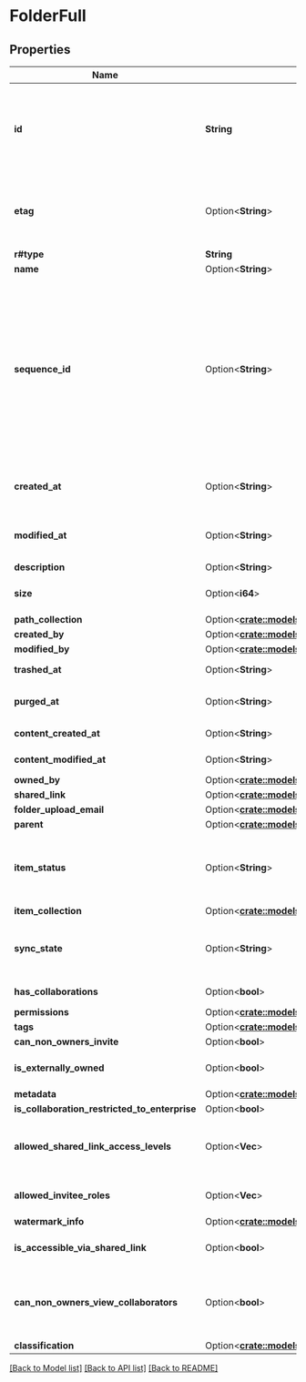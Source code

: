 # FolderFull

## Properties

Name | Type | Description | Notes
------------ | ------------- | ------------- | -------------
**id** | **String** | The unique identifier that represent a folder.  The ID for any folder can be determined by visiting a folder in the web application and copying the ID from the URL. For example, for the URL `https://_*.app.box.com/folders/123` the `folder_id` is `123`. | 
**etag** | Option<**String**> | The HTTP `etag` of this folder. This can be used within some API endpoints in the `If-Match` and `If-None-Match` headers to only perform changes on the folder if (no) changes have happened. | [optional]
**r#type** | **String** | `folder` | 
**name** | Option<**String**> | The name of the folder. | [optional]
**sequence_id** | Option<**String**> | A numeric identifier that represents the most recent user event that has been applied to this item.  This can be used in combination with the `GET /events`-endpoint to filter out user events that would have occurred before this identifier was read.  An example would be where a Box Drive-like application would fetch an item via the API, and then listen to incoming user events for changes to the item. The application would ignore any user events where the `sequence_id` in the event is smaller than or equal to the `sequence_id` in the originally fetched resource. | [optional]
**created_at** | Option<**String**> | The date and time when the folder was created. This value may be `null` for some folders such as the root folder or the trash folder. | [optional]
**modified_at** | Option<**String**> | The date and time when the folder was last updated. This value may be `null` for some folders such as the root folder or the trash folder. | [optional]
**description** | Option<**String**> |  | [optional]
**size** | Option<**i64**> | The folder size in bytes.  Be careful parsing this integer as its value can get very large. | [optional]
**path_collection** | Option<[**crate::models::FolderAllOfPathCollection**](Folder_allOf_path_collection.md)> |  | [optional]
**created_by** | Option<[**crate::models::FolderAllOfCreatedBy**](Folder_allOf_created_by.md)> |  | [optional]
**modified_by** | Option<[**crate::models::FolderAllOfModifiedBy**](Folder_allOf_modified_by.md)> |  | [optional]
**trashed_at** | Option<**String**> | The time at which this folder was put in the trash. | [optional]
**purged_at** | Option<**String**> | The time at which this folder is expected to be purged from the trash. | [optional]
**content_created_at** | Option<**String**> | The date and time at which this folder was originally created. | [optional]
**content_modified_at** | Option<**String**> | The date and time at which this folder was last updated. | [optional]
**owned_by** | Option<[**crate::models::FolderAllOfOwnedBy**](Folder_allOf_owned_by.md)> |  | [optional]
**shared_link** | Option<[**crate::models::FolderAllOfSharedLink**](Folder_allOf_shared_link.md)> |  | [optional]
**folder_upload_email** | Option<[**crate::models::FolderAllOfFolderUploadEmail**](Folder_allOf_folder_upload_email.md)> |  | [optional]
**parent** | Option<[**crate::models::FolderAllOfParent**](Folder_allOf_parent.md)> |  | [optional]
**item_status** | Option<**String**> | Defines if this item has been deleted or not.  * `active` when the item has is not in the trash * `trashed` when the item has been moved to the trash but not deleted * `deleted` when the item has been permanently deleted. | [optional]
**item_collection** | Option<[**crate::models::FolderAllOfItemCollection**](Folder_allOf_item_collection.md)> |  | [optional]
**sync_state** | Option<**String**> | Specifies whether a folder should be synced to a user's device or not. This is used by Box Sync (discontinued) and is not used by Box Drive. | [optional]
**has_collaborations** | Option<**bool**> | Specifies if this folder has any other collaborators. | [optional]
**permissions** | Option<[**crate::models::FolderFullAllOfPermissions**](Folder__Full_allOf_permissions.md)> |  | [optional]
**tags** | Option<[**crate::models::Array**](array.md)> |  | [optional]
**can_non_owners_invite** | Option<**bool**> |  | [optional]
**is_externally_owned** | Option<**bool**> | Specifies if this folder is owned by a user outside of the authenticated enterprise. | [optional]
**metadata** | Option<[**crate::models::Map**](map.md)> |  | [optional]
**is_collaboration_restricted_to_enterprise** | Option<**bool**> |  | [optional]
**allowed_shared_link_access_levels** | Option<**Vec<String>**> | A list of access levels that are available for this folder.  For some folders, like the root folder, this will always be an empty list as sharing is not allowed at that level. | [optional]
**allowed_invitee_roles** | Option<**Vec<String>**> | A list of the types of roles that user can be invited at when sharing this folder. | [optional]
**watermark_info** | Option<[**crate::models::FolderFullAllOfWatermarkInfo**](Folder__Full_allOf_watermark_info.md)> |  | [optional]
**is_accessible_via_shared_link** | Option<**bool**> | Specifies if the folder can be accessed with the direct shared link or a shared link to a parent folder. | [optional]
**can_non_owners_view_collaborators** | Option<**bool**> | Specifies if collaborators who are not owners of this folder are restricted from viewing other collaborations on this folder.  It also restricts non-owners from inviting new collaborators. | [optional]
**classification** | Option<[**crate::models::FolderFullAllOfClassification**](Folder__Full_allOf_classification.md)> |  | [optional]

[[Back to Model list]](../README.md#documentation-for-models) [[Back to API list]](../README.md#documentation-for-api-endpoints) [[Back to README]](../README.md)



